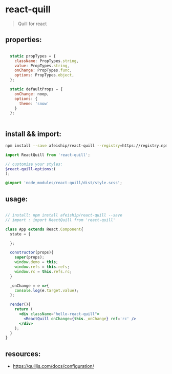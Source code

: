 # react-quill
> Quill for react

## properties:
```javascript

  static propTypes = {
    className: PropTypes.string,
    value: PropTypes.string,
    onChange: PropTypes.func,
    options: PropTypes.object,
  };

  static defaultProps = {
    onChange: noop,
    options: {
      theme: 'snow'
    }
  };
  
```

## install && import:
```bash
npm install --save afeiship/react-quill --registry=https://registry.npm.taobao.org
```

```js
import ReactQuill from 'react-quill';
```

```scss
// customize your styles:
$react-quill-options:(
);

@import 'node_modules/react-quill/dist/style.scss';
```


## usage:
```jsx

// install: npm install afeiship/react-quill --save
// import : import ReactQuill from 'react-quill'

class App extends React.Component{
  state = {

  };

  constructor(props){
    super(props);
    window.demo = this;
    window.refs = this.refs;
    window.rc = this.refs.rc;
  }

  _onChange = e =>{
    console.log(e.target.value);
  };

  render(){
    return (
      <div className="hello-react-quill">
        <ReactQuill onChange={this._onChange} ref='rc' />
      </div>
    );
  }
}

```
## resources:
+ https://quilljs.com/docs/configuration/